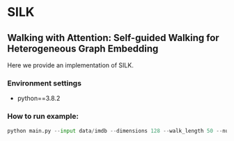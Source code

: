 # SILK
## Walking with Attention: Self-guided Walking for Heterogeneous Graph Embedding
Here we provide an implementation of SILK.
### Environment settings

- python==3.8.2
### How to run example:

```python
python main.py --input data/imdb --dimensions 128 --walk_length 50 --num_walks 10 --window-size 5 --alpha 0.5 --output movie_embeddings.txt
```
